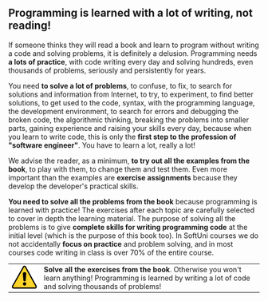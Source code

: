 ## Programming is learned with a lot of writing, not reading!

If someone thinks they will read a book and learn to program without writing a code and solving problems, it is definitely a delusion. Programming needs **a lots of practice**, with code writing every day and solving hundreds, even thousands of problems, seriously and persistently for years.

You need **to solve а lot of problems**, to confuse, to fix, to search for solutions and information from Internet, to try, to experiment, to find better solutions, to get used to the code, syntax, with the programming language, the development environment, to search for errors and debugging the broken code, the algorithmic thinking, breaking the problems into smaller parts, gaining experience and raising your skills every day, because when you learn to write code, this is only the **first step to the profession of "software engineer"**. You have to learn a lot, really a lot!

We advise the reader, as a minimum, **to try out all the examples from the book**, to play with them, to change them and test them. Even more important than the examples  are **exercise assignments** because they develop the developer's practical skills.

**You need to solve all the problems from the book** because programming is learned with practice! The exercises after each topic are carefully selected to cover in depth the learning material. Тhe purpose of solving all the problems is to give **complete skills for writing programming code** at the initial level (which is the purpose of this book too). In SoftUni courses we do not accidentally **focus on practice** and problem solving, and in most courses code writing in class is over 70% of the entire course.

<table><tr><td><img src="/assets/alert-icon.png" style="max-width:50px" /></td>
<td><b>Solve all the exercises from the book</b>. Otherwise you won't learn anything! Programming is learned by writing a lot of code and solving thousands of problems!</td>
</tr></table>